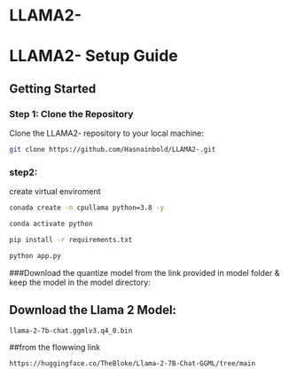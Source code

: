 # LLAMA2-
# LLAMA2- Setup Guide

## Getting Started

### Step 1: Clone the Repository

Clone the LLAMA2- repository to your local machine:

```bash
git clone https://github.com/Hasnainbold/LLAMA2-.git
```

### step2:

create virtual enviroment 

```bash
conada create -n cpullama python=3.8 -y
```

```bash 
conda activate python
```

```bash
pip install -r requirements.txt
```
```bash
python app.py
````
###Download the quantize model from the link provided in model folder & keep the model in the model directory:


## Download the Llama 2 Model:

```bash 
llama-2-7b-chat.ggmlv3.q4_0.bin
```

##from the flowwing link
```bash
https://huggingface.co/TheBloke/Llama-2-7B-Chat-GGML/tree/main
```